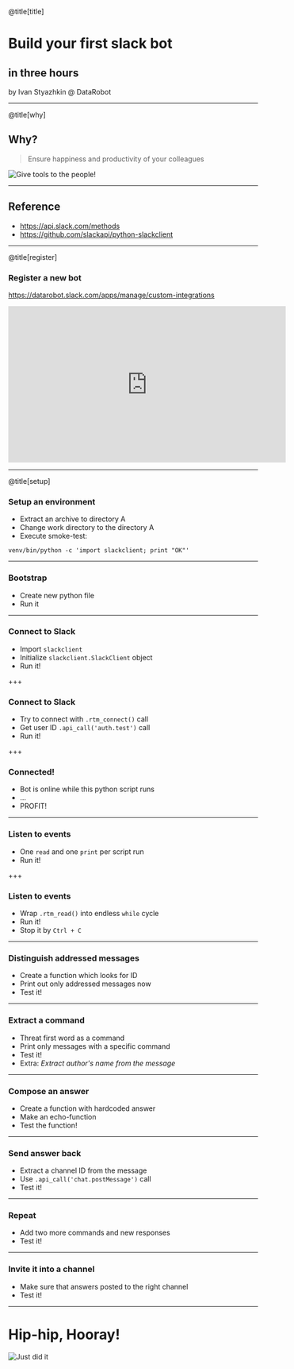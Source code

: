 @title[title]
# Build your first slack bot
## in three hours

by Ivan Styazhkin @ DataRobot

---
@title[why]
## Why?
> Ensure happiness and productivity of your colleagues

![Give tools to the people!](https://github.com/inesusvet/pyclub/raw/slides/assets/img/tools-to-the-people.jpg)

---
## Reference

- https://api.slack.com/methods
- https://github.com/slackapi/python-slackclient

---
@title[register]
### Register a new bot

https://datarobot.slack.com/apps/manage/custom-integrations

<iframe width="560" height="315" src="https://www.youtube.com/embed/z-elPdgxWL0?rel=0&amp;controls=0&amp;showinfo=0" frameborder="0" allow="autoplay; encrypted-media" allowfullscreen></iframe>

---
@title[setup]
### Setup an environment

- Extract an archive to directory A
- Change work directory to the directory A
- Execute smoke-test:

```
venv/bin/python -c 'import slackclient; print "OK"'
```

---
### Bootstrap

- Create new python file
- Run it

---
### Connect to Slack

- Import `slackclient`
- Initialize `slackclient.SlackClient` object
- Run it!

+++
### Connect to Slack

- Try to connect with `.rtm_connect()` call
- Get user ID `.api_call('auth.test')` call
- Run it!

+++
### Connected!

- Bot is online while this python script runs
- ...
- PROFIT!

---
### Listen to events

- One `read` and one `print` per script run
- Run it!

+++
### Listen to events

- Wrap `.rtm_read()` into endless `while` cycle
- Run it!
- Stop it by `Ctrl + C`

---
### Distinguish addressed messages

- Create a function which looks for ID
- Print out only addressed messages now
- Test it!

---
### Extract a command

- Threat first word as a command
- Print only messages with a specific command
- Test it!
- Extra: _Extract author's name from the message_

---
### Compose an answer

- Create a function with hardcoded answer
- Make an echo-function
- Test the function!

---
### Send answer back

- Extract a channel ID from the message
- Use `.api_call('chat.postMessage')` call
- Test it!

---
### Repeat

- Add two more commands and new responses
- Test it!

---
### Invite it into a channel

- Make sure that answers posted to the right channel
- Test it!

---
# Hip-hip, Hooray!
![Just did it](http://www.shirtyourpants.com/wp-content/uploads/2014/03/JUST_DID_IT.jpg)
